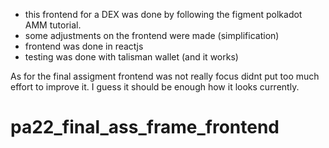 - this frontend for a DEX was done by following the figment polkadot AMM tutorial.
- some adjustments on the frontend were made (simplification)
- frontend was done in reactjs
- testing was done with talisman wallet (and it works)

As for the final assigment frontend was not really focus didnt put too much effort to improve it. I guess it should be enough how it looks currently.

# pa22_final_ass_frame_frontend
